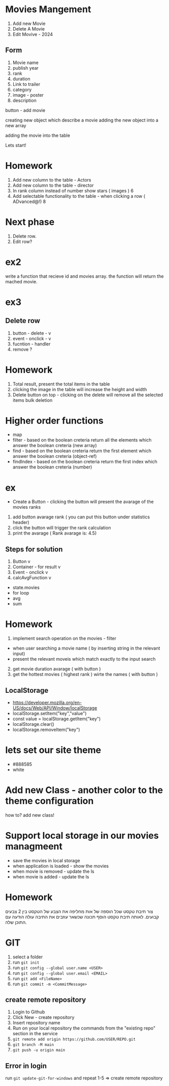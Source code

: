 # Movies Mangement

1. Add new Movie
2. Delete A Movie
3. Edit Movive - 2024

## Form

1. Movie name
2. publish year
3. rank
4. duration
5. Link to trailer
6. category
7. image - poster
8. description

button - add movie

creating new object which describe a movie
adding the new object into a new array

adding the movie into the table

Lets start!

# Homework

1. Add new column to the table - Actors
2. Add new column to the table - director
3. In rank column instead of number show stars ( images ) 6
4. Add selectable functionality to the table - when clicking a row ( ADvanced@!) 8

# Next phase

1. Delete row.
2. Edit row?

# ex2

write a function that recieve id and movies array.
the function will return the mached movie.

# ex3

## Delete row

1. button - delete - v
2. event - onclick - v
3. fucntion - handler
4. remove ?

# Homework

1. Total result, present the total items in the table
2. clicking the image in the table will increase the height and width
3. Delete button on top - clicking on the delete will remove all the selected items bulk deletion

# Higher order functions

- map
- filter - based on the boolean creteria return all the elements which answer the boolean creteria (new array)
- find - based on the boolean creteria return the first element which answer the boolean creteria (object-ref)
- findIndex - based on the boolean creteria return the first index which answer the boolean creteria (number)

# ex

- Create a Button - clicking the button will present the avarage of the movies ranks

1. add button avarage rank ( you can put this button under statistics header)
2. click the button will trigger the rank calculation
3. print the avarage ( Rank avarage is: 4.5)

## Steps for solution

1. Button v
2. Container - for result v
3. Event - onclick v
4. calcAvgFunction v

- state.movies
- for loop
- avg
- sum

# Homework

1. implement search operation on the movies - filter

- when user searching a movie name ( by inserting string in the relevant input)
- present the relevant moveis which match exactly to the input search

2. get movie duration avarage ( with button )
3. get the hottest movies ( highest rank ) wirte the names ( with button )

## LocalStorage

- https://developer.mozilla.org/en-US/docs/Web/API/Window/localStorage
- localStorage.setItem("key","value")
- const value = localStorage.getItem("key")
- localStorage.clear()
- localStorage.removeItem("key")

# lets set our site theme

- #888585
- white

# Add new Class - another color to the theme configuration

how to?
add new class!

# Support local storage in our movies managmeent

- save the movies in local storage
- when application is loaded - show the movies
- when movie is removed - update the ls
- when movie is added - update the ls

# Homework

צור תיבת טקסט שכל הוספה של אות מחליפה את הצבע של הטקסט בין 2 צבעים קבועים.
לאותה תיבת טקסט הוסף תכונה שכשאר עוזבים את התיבה עולה הודעה עם התוכן שלה.

# GIT

1. select a folder
2. run `git init`
3. run `git config --global user.name <USER>`
4. run `git config --global user.email <EMAIL>`
5. run `git add <FileName>`
6. run `git commit -m <CommitMessage>`

## create remote repository

1. Login to Github
2. Click New - create repository
3. Insert repository name
4. Run on your local repository the commands from the "existing repo" section in the service
5. `git remote add origin https://github.com/USER/REPO.git`
6. `git branch -M main`
7. `git push -u origin main`

## Error in login

run `git update-git-for-windows`
and repeat 1-5 => create remote repository
